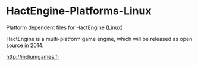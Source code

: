 HactEngine-Platforms-Linux
==========================

Platform dependent files for HactEngine (Linux)

HactEngine is a multi-platform game engine, which will be released as open source in 2014.

http://indiumgames.fi
